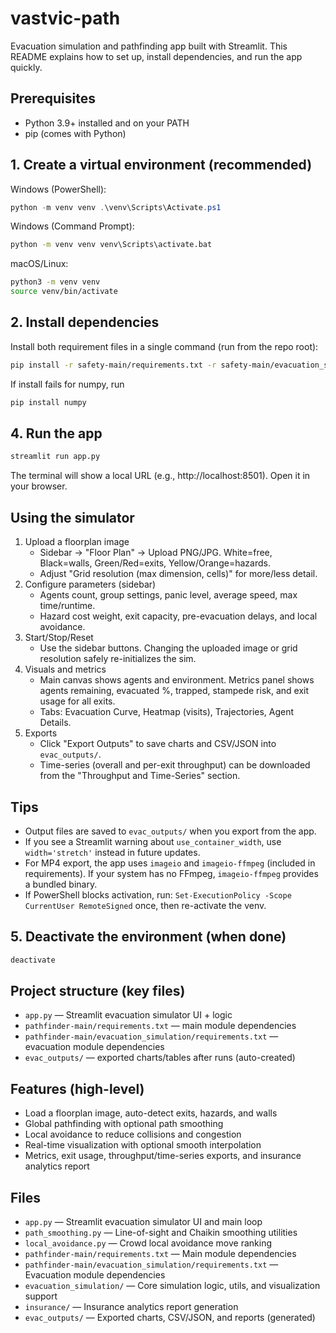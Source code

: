 # vastvic-path

Evacuation simulation and pathfinding app built with Streamlit. This README explains how to set up, install dependencies, and run the app quickly.

## Prerequisites
- Python 3.9+ installed and on your PATH
- pip (comes with Python)

## 1. Create a virtual environment (recommended)

Windows (PowerShell):
```powershell
python -m venv venv .\venv\Scripts\Activate.ps1
```

Windows (Command Prompt):
```bat
python -m venv venv venv\Scripts\activate.bat
```

macOS/Linux:
```bash
python3 -m venv venv
source venv/bin/activate
```

## 2. Install dependencies
Install both requirement files in a single command (run from the repo root):
```bash
pip install -r safety-main/requirements.txt -r safety-main/evacuation_simulation/requirements.txt
```
If install fails for numpy, run
```bash
pip install numpy
```

## 4. Run the app
```bash
streamlit run app.py
```

The terminal will show a local URL (e.g., http://localhost:8501). Open it in your browser.

## Using the simulator
1. Upload a floorplan image
   - Sidebar → "Floor Plan" → Upload PNG/JPG. White=free, Black=walls, Green/Red=exits, Yellow/Orange=hazards.
   - Adjust "Grid resolution (max dimension, cells)" for more/less detail.
2. Configure parameters (sidebar)
   - Agents count, group settings, panic level, average speed, max time/runtime.
   - Hazard cost weight, exit capacity, pre-evacuation delays, and local avoidance.
3. Start/Stop/Reset
   - Use the sidebar buttons. Changing the uploaded image or grid resolution safely re-initializes the sim.
4. Visuals and metrics
   - Main canvas shows agents and environment. Metrics panel shows agents remaining, evacuated %, trapped, stampede risk, and exit usage for all exits.
   - Tabs: Evacuation Curve, Heatmap (visits), Trajectories, Agent Details.
5. Exports
   - Click "Export Outputs" to save charts and CSV/JSON into `evac_outputs/`.
   - Time-series (overall and per-exit throughput) can be downloaded from the "Throughput and Time-Series" section.

## Tips
- Output files are saved to `evac_outputs/` when you export from the app.
- If you see a Streamlit warning about `use_container_width`, use `width='stretch'` instead in future updates.
- For MP4 export, the app uses `imageio` and `imageio-ffmpeg` (included in requirements). If your system has no FFmpeg, `imageio-ffmpeg` provides a bundled binary.
- If PowerShell blocks activation, run: `Set-ExecutionPolicy -Scope CurrentUser RemoteSigned` once, then re-activate the venv.

## 5. Deactivate the environment (when done)
```bash
deactivate
```

## Project structure (key files)
- `app.py` — Streamlit evacuation simulator UI + logic
- `pathfinder-main/requirements.txt` — main module dependencies
- `pathfinder-main/evacuation_simulation/requirements.txt` — evacuation module dependencies
- `evac_outputs/` — exported charts/tables after runs (auto-created)

## Features (high-level)
- Load a floorplan image, auto-detect exits, hazards, and walls
- Global pathfinding with optional path smoothing
- Local avoidance to reduce collisions and congestion
- Real-time visualization with optional smooth interpolation
- Metrics, exit usage, throughput/time-series exports, and insurance analytics report

## Files
- `app.py` — Streamlit evacuation simulator UI and main loop
- `path_smoothing.py` — Line-of-sight and Chaikin smoothing utilities
- `local_avoidance.py` — Crowd local avoidance move ranking
- `pathfinder-main/requirements.txt` — Main module dependencies
- `pathfinder-main/evacuation_simulation/requirements.txt` — Evacuation module dependencies
- `evacuation_simulation/` — Core simulation logic, utils, and visualization support
- `insurance/` — Insurance analytics report generation
- `evac_outputs/` — Exported charts, CSV/JSON, and reports (generated)

